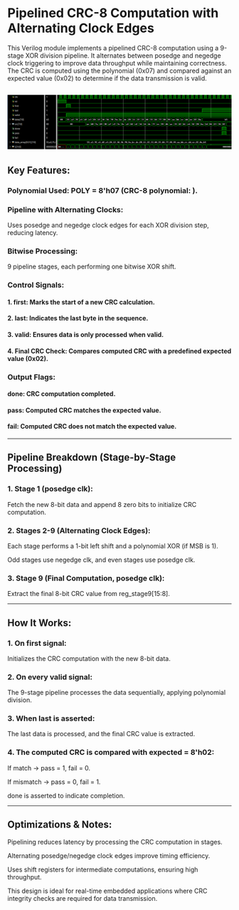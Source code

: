 # Pipelined CRC-8 Computation with Alternating Clock Edges

This Verilog module implements a pipelined CRC-8 computation using a 9-stage XOR division pipeline. It alternates between posedge and negedge clock triggering to improve data throughput while maintaining correctness. The CRC is computed using the polynomial  (0x07) and compared against an expected value (0x02) to determine if the data transmission is valid.

![image](https://github.com/Saifali4604/Pipelined_CRC-8_Calculator/blob/main/image.png)
---

## Key Features:

### Polynomial Used: POLY = 8'h07 (CRC-8 polynomial: ).

### Pipeline with Alternating Clocks:

Uses posedge and negedge clock edges for each XOR division step, reducing latency.


### Bitwise Processing:

9 pipeline stages, each performing one bitwise XOR shift.


### Control Signals:

#### 1. first: Marks the start of a new CRC calculation.

#### 2. last: Indicates the last byte in the sequence.

#### 3. valid: Ensures data is only processed when valid.


#### 4. Final CRC Check: Compares computed CRC with a predefined expected value (0x02).

### Output Flags:

#### done: CRC computation completed.

#### pass: Computed CRC matches the expected value.

#### fail: Computed CRC does not match the expected value.

---

## Pipeline Breakdown (Stage-by-Stage Processing)

### 1. Stage 1 (posedge clk):

Fetch the new 8-bit data and append 8 zero bits to initialize CRC computation.



### 2. Stages 2-9 (Alternating Clock Edges):

Each stage performs a 1-bit left shift and a polynomial XOR (if MSB is 1).

Odd stages use negedge clk, and even stages use posedge clk.



### 3. Stage 9 (Final Computation, posedge clk):

Extract the final 8-bit CRC value from reg_stage9[15:8].





---

## How It Works:

### 1. On first signal:

Initializes the CRC computation with the new 8-bit data.



### 2. On every valid signal:

The 9-stage pipeline processes the data sequentially, applying polynomial division.



### 3. When last is asserted:

The last data is processed, and the final CRC value is extracted.



### 4. The computed CRC is compared with expected = 8'h02:

If match → pass = 1, fail = 0.

If mismatch → pass = 0, fail = 1.

done is asserted to indicate completion.





---

## Optimizations & Notes:

Pipelining reduces latency by processing the CRC computation in stages.

Alternating posedge/negedge clock edges improve timing efficiency.

Uses shift registers for intermediate computations, ensuring high throughput.

This design is ideal for real-time embedded applications where CRC integrity checks are required for data transmission.

